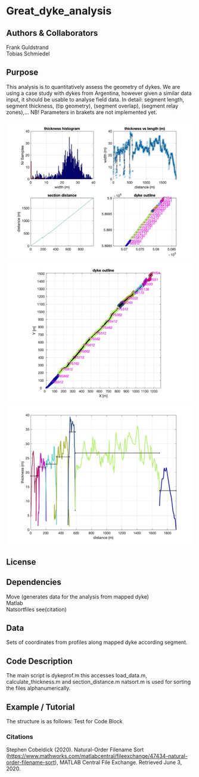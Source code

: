 # Great_dyke_analysis

## Authors & Collaborators
Frank Guldstrand <br>
Tobias Schmiedel

## Purpose
This analysis is to quantitatively assess the geometry of dykes. We are using a case study with dykes from Argentina, however given a similar data input, it should be usable to analyse field data.
In detail: segment length, segment thickness, (tip geometry), (segment overlap), (segment relay zones),...
NB! Parameters in brakets are not implemented yet.

![Dyke Overview](overview_plot.jpeg)
![Dyke Detailed](Dyke_Outline.jpeg)
![Dyke Thickness](Dyke_Thickness_along_length.jpeg)

## License

## Dependencies
Move (generates data for the analysis from mapped dyke) <br>
Matlab <br>
Natsortfiles see(citation) <br>

## Data
Sets of coordinates from profiles along mapped dyke according segment.

## Code Description
The main script is dykeprof.m this accesses load_data.m, calculate_thickness.m and section_distance.m
natsort.m is used for sorting the files alphanumerically.

## Example / Tutorial
The structure is as follows:
    Test for Code Block

### Citations
Stephen Cobeldick (2020). Natural-Order Filename Sort (https://www.mathworks.com/matlabcentral/fileexchange/47434-natural-order-filename-sort), MATLAB Central File Exchange. Retrieved June 3, 2020.
